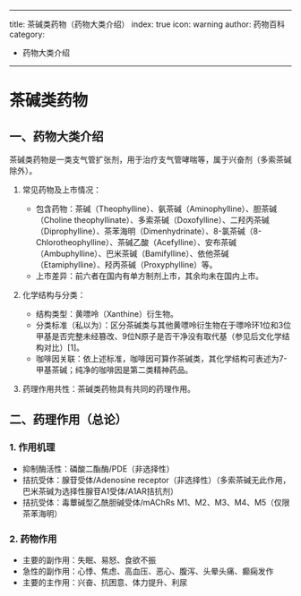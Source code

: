 
---
title: 茶碱类药物（药物大类介绍）
index: true
icon: warning
author: 药物百科
category:
  - 药物大类介绍
---

# 茶碱类药物
## 一、药物大类介绍
茶碱类药物是一类支气管扩张剂，用于治疗支气管哮喘等，属于兴奋剂（多索茶碱除外）。

1. 常见药物及上市情况：
   - 包含药物：茶碱（Theophylline）、氨茶碱（Aminophylline）、胆茶碱（Choline theophyllinate）、多索茶碱（Doxofylline）、二羟丙茶碱（Diprophylline）、茶苯海明（Dimenhydrinate）、8-氯茶碱（8-Chlorotheophylline）、茶碱乙酸（Acefylline）、安布茶碱（Ambuphylline）、巴米茶碱（Bamifylline）、依他茶碱（Etamiphylline）、羟丙茶碱（Proxyphylline）等。
   - 上市差异：前六者在国内有单方制剂上市，其余均未在国内上市。

2. 化学结构与分类：
   - 结构类型：黄嘌呤（Xanthine）衍生物。
   - 分类标准（私以为）：区分茶碱类与其他黄嘌呤衍生物在于嘌呤环1位和3位甲基是否完整未经篡改、9位N原子是否干净没有取代基（参见后文化学结构对比）[1]。
   - 咖啡因关联：依上述标准，咖啡因可算作茶碱类，其化学结构可表述为7-甲基茶碱；纯净的咖啡因是第二类精神药品。

3. 药理作用共性：茶碱类药物具有共同的药理作用。


## 二、药理作用（总论）
### 1. 作用机理
- 抑制酶活性：磷酸二酯酶/PDE（非选择性）
- 拮抗受体：腺苷受体/Adenosine receptor（非选择性）（多索茶碱无此作用，巴米茶碱为选择性腺苷A1受体/A1AR拮抗剂）
- 拮抗受体：毒蕈碱型乙酰胆碱受体/mAChRs M1、M2、M3、M4、M5（仅限茶苯海明）

### 2. 药物作用
- 主要的副作用：失眠、易怒、食欲不振
- 急性的副作用：心悸、焦虑、高血压、恶心、腹泻、头晕头痛、癫痫发作
- 主要的主作用：兴奋、抗困意、体力提升、利尿
